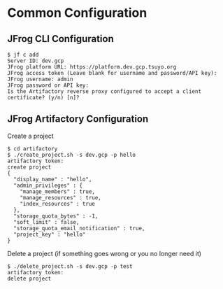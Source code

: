 # Common Configuration

## JFrog CLI Configuration
```
$ jf c add
Server ID: dev.gcp
JFrog platform URL: https://platform.dev.gcp.tsuyo.org          
JFrog access token (Leave blank for username and password/API key): 
JFrog username: admin
JFrog password or API key: 
Is the Artifactory reverse proxy configured to accept a client certificate? (y/n) [n]? 
```

## JFrog Artifactory Configuration
Create a project
```
$ cd artifactory
$ ./create_project.sh -s dev.gcp -p hello
artifactory token: 
create project
{
  "display_name" : "hello",
  "admin_privileges" : {
    "manage_members" : true,
    "manage_resources" : true,
    "index_resources" : true
  },
  "storage_quota_bytes" : -1,
  "soft_limit" : false,
  "storage_quota_email_notification" : true,
  "project_key" : "hello"
}
```
Delete a project (if something goes wrong or you no longer need it)
```
$ ./delete_project.sh -s dev.gcp -p test
artifactory token: 
delete project
```